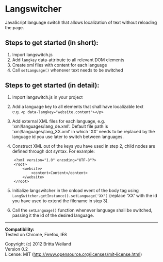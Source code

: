 Langswitcher
================

JavaScript language switch that allows localization of text without reloading the page.
      
Steps to get started (in short):
--------------------------------

1. Import langswitch.js
2. Add `langkey` data-attribute to all relevant DOM elements
3. Create xml files with content for each language
4. Call `setLanguage()` whenever text needs to be switched 
  
Steps to get started (in detail):
---------------------------------

1. Import langswitch.js in your project

2. Add a language key to all elements that shall have localizable text  
e.g. `<p data-langkey="website.content"></p>` 

3. Add external XML files for each language, e.g. 'xml/languages/lang\_de.xml'. Default file path is 'xml/languages/lang\_XX.xml' in which 'XX' needs to be replaced by the language id you use later to switch between languages.

4. Construct XML out of the keys you have used in step 2, child nodes are defined through dot syntax. For example:
```
	<?xml version="1.0" encoding="UTF-8"?>
	<root>  
		<website>
			<content>Content</content>
		</website>
	</root>
```
5. Initialize langswitcher in the onload event of the body tag using
`LangSwitcher.getInstance().setLanguage('XX')`
(replace 'XX' with the id you have used to extend the filename in step 3).

6. Call the `setLanguage()` function whenever language shall be switched, passing it the id of the desired language. 
  
  
* * *  
  
  
**Compatibility:**  
Tested on Chrome, Firefox, IE8  
    
Copyright (c) 2012 Britta Weiland  
Version 0.2  
License: MIT (http://www.opensource.org/licenses/mit-license.html)